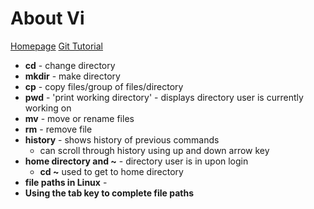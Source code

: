 # About Vi

[Homepage](/README.md)
[Git Tutorial](/section3.md)

* **cd** - change directory
* **mkdir** - make directory
* **cp** - copy files/group of files/directory
* **pwd** - 'print working directory' - displays directory user is currently working on
* **mv** - move or rename files
* **rm** - remove file
* **history** - shows history of previous commands
   * can scroll through history using up and down arrow key
* **home directory and ~** - directory user is in upon login
   * **cd ~** used to get to home directory
* **file paths in Linux** -
* **Using the tab key to complete file paths**
